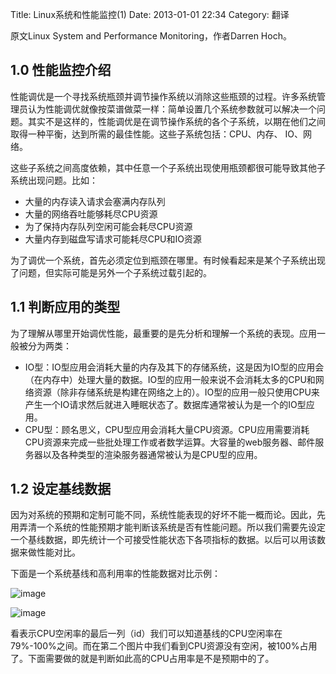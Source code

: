 Title: Linux系统和性能监控(1)
Date: 2013-01-01 22:34
Category: 翻译

原文Linux System and Performance Monitoring，作者Darren Hoch。

## 1.0 性能监控介绍

性能调优是一个寻找系统瓶颈并调节操作系统以消除这些瓶颈的过程。许多系统管理员认为性能调优就像按菜谱做菜一样：简单设置几个系统参数就可以解决一个问题。其实不是这样的，性能调优是在调节操作系统的各个子系统，以期在他们之间取得一种平衡，达到所需的最佳性能。这些子系统包括：CPU、内存、 IO、网络。

这些子系统之间高度依赖，其中任意一个子系统出现使用瓶颈都很可能导致其他子系统出现问题。比如：

- 大量的内存读入请求会塞满内存队列
- 大量的网络吞吐能够耗尽CPU资源
- 为了保持内存队列空闲可能会耗尽CPU资源
- 大量内存到磁盘写请求可能耗尽CPU和IO资源

为了调优一个系统，首先必须定位到瓶颈在哪里。有时候看起来是某个子系统出现了问题，但实际可能是另外一个子系统过载引起的。

## 1.1 判断应用的类型

为了理解从哪里开始调优性能，最重要的是先分析和理解一个系统的表现。应用一般被分为两类：

- IO型：IO型应用会消耗大量的内存及其下的存储系统，这是因为IO型的应用会（在内存中）处理大量的数据。IO型的应用一般来说不会消耗太多的CPU和网络资源（除非存储系统是构建在网络之上的）。IO型的应用一般只使用CPU来产生一个IO请求然后就进入睡眠状态了。数据库通常被认为是一个的IO型应用。 
- CPU型：顾名思义，CPU型应用会消耗大量CPU资源。CPU应用需要消耗CPU资源来完成一些批处理工作或者数学运算。大容量的web服务器、邮件服务器以及各种类型的渲染服务器通常被认为是CPU型的应用。
    

## 1.2 设定基线数据

因为对系统的预期和定制可能不同，系统性能表现的好坏不能一概而论。因此，先用弄清一个系统的性能预期才能判断该系统是否有性能问题。所以我们需要先设定一个基线数据，即先统计一个可接受性能状态下各项指标的数据。以后可以用该数据来做性能对比。

下面是一个系统基线和高利用率的性能数据对比示例：

![image](http://images.cnitblog.com/blog/339471/201301/01224848-0f34433082854857a00db8e4b775f3c7.png "image")

![image](http://images.cnitblog.com/blog/339471/201301/01224850-3ffde157c5324f67bc79c6cf3fb31750.png "image")

看表示CPU空闲率的最后一列（id）我们可以知道基线的CPU空闲率在79%-100%之间。而在第二个图片中我们看到CPU资源没有空闲，被100%占用了。下面需要做的就是判断如此高的CPU占用率是不是预期中的了。



